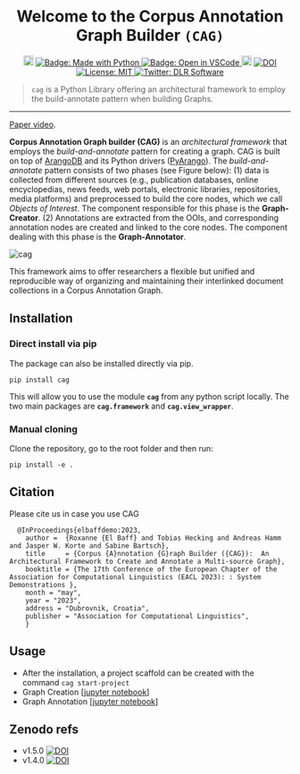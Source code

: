 

<h1 align="center">Welcome to the Corpus Annotation Graph Builder <code>(CAG)</code> </h1>

<p align="center">
 <a href="https://pypi.org/project/cag/"><img src="https://badge.fury.io/py/cag.svg" alt="Badge: PyPI version" height="18"></a>
  <a href="https://img.shields.io/badge/Made%20with-Python-1f425f.svg">
    <img src="https://img.shields.io/badge/Made%20with-Python-1f425f.svg" alt="Badge: Made with Python"/>
  </a>
  

  <a href="https://open.vscode.dev/DLR-SC/corpus-annotation-graph-builder">
    <img alt="Badge: Open in VSCode" src="https://img.shields.io/static/v1?logo=visualstudiocode&label=&message=open%20in%20visual%20studio%20code&labelColor=2c2c32&color=007acc&logoColor=007acc" target="_blank" />
  </a>
     <a href="https://github.com/psf/black"><img src="https://img.shields.io/badge/code%20style-black-000000.svg" alt="Badge: Black" height="18"></a>
<a href="https://zenodo.org/badge/latestdoi/572124344"><img src="https://zenodo.org/badge/572124344.svg" alt="DOI"></a>
 <a href="https://github.com/DLR-SC/corpus-annotation-graph-builder/blob/master/LICENSE">
    <img alt="License: MIT" src="https://img.shields.io/badge/license-MIT-yellow.svg" target="_blank" />
  </a>
    <a href="https://twitter.com/dlr_software">
    <img alt="Twitter: DLR Software" src="https://img.shields.io/twitter/follow/dlr_software.svg?style=social" target="_blank" />
  </a>
</p>


> `cag` is a Python Library offering an architectural framework to employ the build-annotate pattern when building Graphs.

---



[Paper video](https://drive.google.com/drive/folders/1KE4NT2NQyfj4VYsAdQAE8WoBpGWA33O0?usp=sharing).

**Corpus Annotation Graph builder (CAG)**  is an *architectural framework* that employs the *build-and-annotate* pattern for creating a graph. CAG is built on top of [ArangoDB](https://www.arangodb.com) and its Python drivers ([PyArango](https://pyarango.readthedocs.io/en/latest/)). The *build-and-annotate* pattern consists of two phases (see Figure below): (1) data is collected from different sources (e.g., publication databases, online encyclopedias, news feeds, web portals, electronic libraries, repositories, media platforms) and preprocessed to build the core nodes, which we call *Objects of Interest*. The component responsible for this phase is the **Graph-Creator**. (2) Annotations are extracted from the OOIs, and corresponding annotation nodes are created and linked to the core nodes. The component dealing with this phase is the **Graph-Annotator**.


![cag](https://github.com/DLR-SC/corpus-annotation-graph-builder/blob/main/docs/cag.png?raw=true)


This framework aims to offer researchers a flexible but unified and reproducible way of organizing and maintaining their interlinked document collections in a Corpus Annotation Graph. 

## Installation

### Direct install via pip 

The package can also be installed directly via pip.
```
pip install cag
```

This will allow you to use the module **`cag`** from any python script locally. The two main packages are **`cag.framework`** and **`cag.view_wrapper`**.


### Manual cloning
Clone the repository, go to the root folder and then run:

```
pip install -e .
```

## Citation
Please cite us in case you use CAG

      @InProceedings{elbaffdemo:2023,
        author =  {Roxanne {El Baff} and Tobias Hecking and Andreas Hamm and Jasper W. Korte and Sabine Bartsch},
        title     = {Corpus {A}nnotation {G}raph Builder ({CAG}):  An Architectural Framework to Create and Annotate a Multi-source Graph},
        booktitle = {The 17th Conference of the European Chapter of the Association for Computational Linguistics (EACL 2023): : System Demonstrations },
        month = "may",
        year = "2023",
        address = "Dubrovnik, Croatia",
        publisher = "Association for Computational Linguistics",
        }

## Usage
* After the installation, a project scaffold can be created with the command `cag start-project`
* Graph Creation [[jupyter notebook](https://github.com/DLR-SC/corpus-annotation-graph-builder/blob/main/examples/1_create_graph.ipynb)]
* Graph Annotation [[jupyter notebook](https://github.com/DLR-SC/corpus-annotation-graph-builder/blob/main/examples/2_annotate_graph.ipynb)]



## Zenodo refs

* v1.5.0 [![DOI](https://zenodo.org/badge/572124344.svg)](https://zenodo.org/badge/latestdoi/572124344)
* v1.4.0 [![DOI](https://zenodo.org/badge/DOI/10.5281/zenodo.7701921.svg)](https://doi.org/10.5281/zenodo.7701921)


